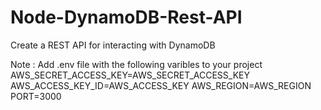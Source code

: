 # Node-DynamoDB-Rest-API

Create a REST API for interacting with DynamoDB

Note : 
Add .env file with the following varibles to your project
AWS_SECRET_ACCESS_KEY=AWS_SECRET_ACCESS_KEY
AWS_ACCESS_KEY_ID=AWS_ACCESS_KEY
AWS_REGION=AWS_REGION
PORT=3000